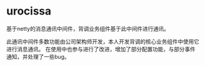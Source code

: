 # urocissa
基于netty的消息通讯中间件，背调业务组件基于此中间件进行通讯。


此通讯中间件多数功能由公司架构师开发，本人开发背调的核心业务组件中使用它进行消息通讯。
在使用中也参与进行了改进，增加了部分配置功能，与部分事件通知，并处理了一些bug。
